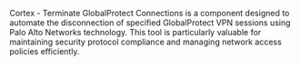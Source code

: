 Cortex - Terminate GlobalProtect Connections is a component designed to automate the disconnection of specified GlobalProtect VPN sessions using Palo Alto Networks technology. This tool is particularly valuable for maintaining security protocol compliance and managing network access policies efficiently.
